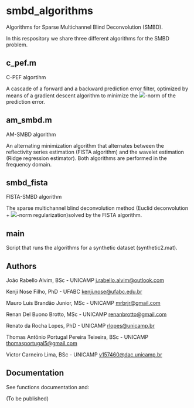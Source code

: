 # smbd_algorithms
Algorithms for Sparse Multichannel Blind Deconvolution (SMBD).

In this respository we share three different algorithms for the SMBD problem.

## c_pef.m

C-PEF algortihm

A cascade of a forward and a backward prediction error filter, optimized by means of a gradient descent algorithm to minimize the <img src="https://render.githubusercontent.com/render/math?math=\ell_1">-norm of the prediction error.

## am_smbd.m

AM-SMBD algorithm

An alternating minimization algorithm that alternates between the reflectivity series estimation (FISTA algorithm) and the wavelet estimation (Ridge regression estimator). Both algorithms are performed in the frequency domain.

## smbd_fista

FISTA-SMBD algorithm

The sparse multichannel blind deconvolution method (Euclid deconvolution + <img src="https://render.githubusercontent.com/render/math?math=\ell_1">-norm regularization)solved by the FISTA algorithm.

## main

Script that runs the algorithms for a synthetic dataset (synthetic2.mat).

## Authors

João Rabello Alvim, BSc - UNICAMP j.rabello.alvim@outlook.com

Kenji Nose Filho, PhD - UFABC kenji.nose@ufabc.edu.br

Mauro Luis Brandão Junior, MSc - UNICAMP mrbrjr@gmail.com

Renan Del Buono Brotto, MSc - UNICAMP renanbrotto@gmail.com

Renato da Rocha Lopes, PhD - UNICAMP rlopes@unicamp.br

Thomas Antônio Portugal Pereira Teixeira, BSc - UNICAMP thomasportugal5@gmail.com

Victor Carneiro Lima, BSc - UNICAMP v157460@dac.unicamp.br

## Documentation

See functions documentation and:

(To be published)
